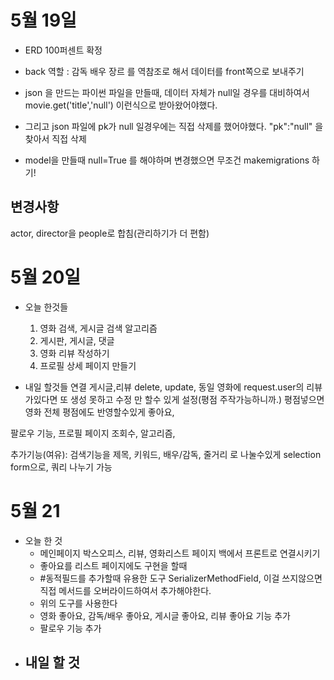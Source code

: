 # 5월 19일
- ERD 100퍼센트 확정
- back 역할 : 감독 배우 장르 를 역참조로 해서 데이터를 front쪽으로 보내주기

- json 을 만드는 파이썬 파일을 만들때, 데이터 자체가 null일 경우를 대비하여서 movie.get('title','null') 이런식으로 받아왔어야했다.
- 그리고 json 파일에 pk가 null 일경우에는 직접 삭제를 했어야했다. "pk":"null" 을 찾아서 직접 삭제
- model을 만들때 null=True 를 해야하며 변경했으면 무조건 makemigrations 하기!

## 변경사항
actor, director을 people로 합침(관리하기가 더 편함)

# 5월 20일
- 오늘 한것들
    1. 영화 검색, 게시글 검색 알고리즘
    2. 게시판, 게시글, 댓글
    3. 영화 리뷰 작성하기
    4. 프로필 상세 페이지 만들기

- 내일 할것들
연결 
게시글,리뷰 delete, update,
동일 영화에 request.user의 리뷰가있다면 또 생성 못하고 수정 만 할수 있게 설정(평점 주작가능하니까.)
평점넣으면 영화 전체 평점에도 반영할수있게
좋아요,

팔로우 기능, 
프로필 페이지 조회수, 
알고리즘, 

추가기능(여유): 검색기능을 제목, 키워드, 배우/감독, 줄거리 로 나눌수있게 selection form으로, 쿼리 나누기 가능


# 5월 21
- 오늘 한 것
    - 메인페이지 박스오피스, 리뷰, 영화리스트 페이지 백에서 프론트로 연결시키기
    - 좋아요를 리스트 페이지에도 구현을 할때 
    - #동적필드를 추가할때 유용한 도구 SerializerMethodField, 이걸 쓰지않으면 직접 메서드를 오버라이드하여서 추가해야한다.
    - 위의 도구를 사용한다
    - 영화 좋아요, 감독/배우 좋아요, 게시글 좋아요, 리뷰 좋아요 기능 추가
    - 팔로우 기능 추가
- 내일 할 것
    - 